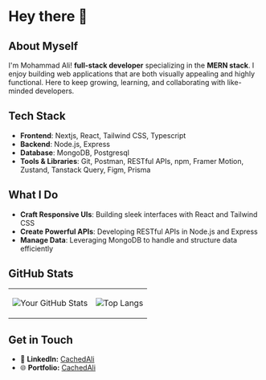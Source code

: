 # Hey there 👋

## About Myself 

I'm Mohammad Ali! **full-stack developer** specializing in the **MERN stack**. I enjoy building web applications that are both visually appealing and highly functional. Here to keep growing, learning, and collaborating with like-minded developers.


## Tech Stack

- **Frontend**: Nextjs, React, Tailwind CSS, Typescript  
- **Backend**: Node.js, Express  
- **Database**: MongoDB, Postgresql
- **Tools & Libraries**: Git, Postman, RESTful APIs, npm, Framer Motion, Zustand, Tanstack Query, Figm, Prisma  


## What I Do

- **Craft Responsive UIs**: Building sleek interfaces with React and Tailwind CSS  
- **Create Powerful APIs**: Developing RESTful APIs in Node.js and Express  
- **Manage Data**: Leveraging MongoDB to handle and structure data efficiently
  

## GitHub Stats

<table>
<tr>
<td>

![Your GitHub Stats](https://github-readme-stats.vercel.app/api?username=cachedAli&show_icons=true&hide_title=true&theme=dark)

</td>
<td>

![Top Langs](https://github-readme-stats.vercel.app/api/top-langs/?username=cachedAli&layout=compact&theme=dark)

</td>
</tr>
</table>


## Get in Touch

- 💼 **LinkedIn:** [CachedAli](https://www.linkedin.com/in/cachedali)
- 🌐 **Portfolio:** [CachedAli](https://cachedali.vercel.app/)

<!-- Keywords for GitHub search: Mohammad Ali, cachedAli, MERN Stack, Next.js, React, Tailwind CSS, Node.js, MongoDB, PostgreSQL -->

